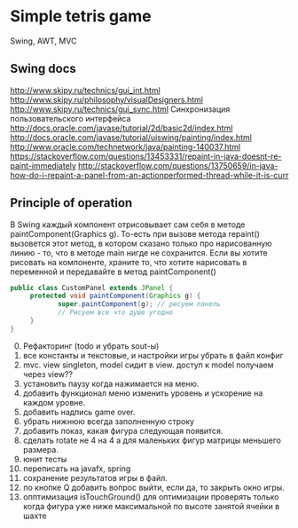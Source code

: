 # Simple tetris game
Swing, AWT, MVC

## Swing docs
http://www.skipy.ru/technics/gui_int.html
http://www.skipy.ru/philosophy/visualDesigners.html
http://www.skipy.ru/technics/gui_sync.html Синхронизация пользовательского интерфейса
http://docs.oracle.com/javase/tutorial/2d/basic2d/index.html
http://docs.oracle.com/javase/tutorial/uiswing/painting/index.html
http://www.oracle.com/technetwork/java/painting-140037.html
https://stackoverflow.com/questions/13453331/repaint-in-java-doesnt-re-paint-immediately
http://stackoverflow.com/questions/13750659/in-java-how-do-i-repaint-a-panel-from-an-actionperformed-thread-while-it-is-curr
## Principle of operation
В Swing каждый компонент отрисовывает сам себя в методе paintComponent(Graphics g).
То-есть при вызове метода repaint() вызовется этот метод, в котором сказано только про нарисованную линию - то, что в методе main нигде не сохранится.
Если вы хотите рисовать на компоненте, храните то, что хотите нарисовать в переменной и передавайте в метод paintComponent()

```java
public class CustomPanel extends JPanel {
     protected void paintComponent(Graphics g) {
            super.paintComponent(g); // рисуем панель
            // Рисуем все что душе угодно
     }
}
```

0. Рефакторинг (todo и убрать sout-ы)
0. все константы и текстовые, и настройки игры убрать в файл конфиг
0. mvc. view singleton, model сидит в view. доступ к model получаем через view??
1. установить паузу когда нажимается на меню.
2. добавить функционал меню изменить уровень и ускорение на каждом уровне.
3. добавить надпись game over.
4. убрать нижнюю всегда заполненную строку
6. добавить показ, какая фигура следующая появится.
7. сделать rotate не 4 на 4 а для маленьких фигур матрицы меньшего размера.
8. юнит тесты
9. переписать на javafx, spring
10. сохранение результатов игры в файл.
12. по кнопке Q добавить вопрос выйти, если да, то закрыть окно игры.
13. опптимизация isTouchGround() для оптимизации проверять только когда фигура уже ниже максимальной по высоте занятой ячейки в шахте